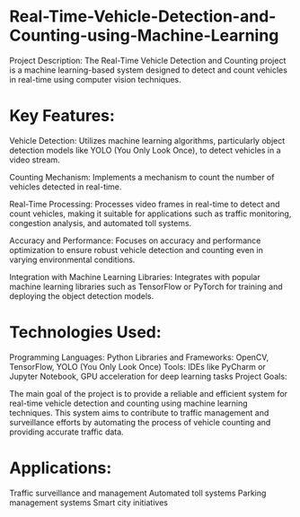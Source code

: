 # Real-Time-Vehicle-Detection-and-Counting-using-Machine-Learning
Project Description:  The Real-Time Vehicle Detection and Counting project is a machine learning-based system designed to detect and count vehicles in real-time using computer vision techniques.

# Key Features:

Vehicle Detection: Utilizes machine learning algorithms, particularly object detection models like YOLO (You Only Look Once), to detect vehicles in a video stream.

Counting Mechanism: Implements a mechanism to count the number of vehicles detected in real-time.

Real-Time Processing: Processes video frames in real-time to detect and count vehicles, making it suitable for applications such as traffic monitoring, congestion analysis, and automated toll systems.

Accuracy and Performance: Focuses on accuracy and performance optimization to ensure robust vehicle detection and counting even in varying environmental conditions.

Integration with Machine Learning Libraries: Integrates with popular machine learning libraries such as TensorFlow or PyTorch for training and deploying the object detection models.

# Technologies Used:

Programming Languages: Python
Libraries and Frameworks: OpenCV, TensorFlow, YOLO (You Only Look Once)
Tools: IDEs like PyCharm or Jupyter Notebook, GPU acceleration for deep learning tasks
Project Goals:

The main goal of the project is to provide a reliable and efficient system for real-time vehicle detection and counting using machine learning techniques. This system aims to contribute to traffic management and surveillance efforts by automating the process of vehicle counting and providing accurate traffic data.

# Applications:

Traffic surveillance and management
Automated toll systems
Parking management systems
Smart city initiatives
